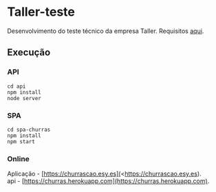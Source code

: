 # Taller-teste
Desenvolvimento do teste técnico da empresa Taller. Requisitos [aqui](https://github.com/TallerWebSolutions/teste-tecnico).<br>

## Execução

### API
```
cd api
npm install
node server
```

### SPA
```
cd spa-churras
npm install
npm start
```

### Online

Aplicação - [https://churrascao.esy.es](<https://churrascao.esy.es).<br>
api - [https://churras.herokuapp.com](https://churras.herokuapp.com).
